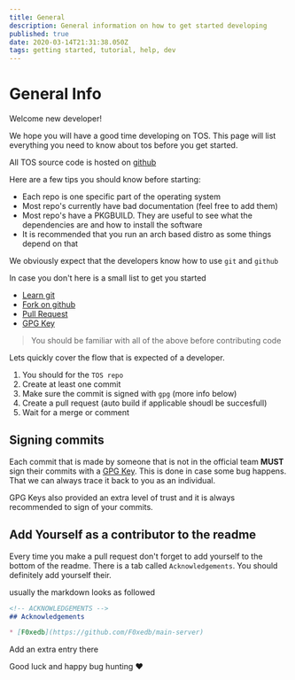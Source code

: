 ```yaml
---
title: General
description: General information on how to get started developing
published: true
date: 2020-03-14T21:31:38.050Z
tags: getting started, tutorial, help, dev
---
```


# General Info

Welcome new developer!

We hope you will have a good time developing on TOS.
This page will list everything you need to know about tos before you get started.

All TOS source code is hosted on [github](https://github.com/ODEX-TOS)

Here are a few tips you should know before starting:

- Each repo is one specific part of the operating system
- Most repo's currently have bad documentation (feel free to add them)
- Most repo's have a PKGBUILD. They are useful to see what the dependencies are and how to install the software
- It is recommended that you run an arch based distro as some things depend on that

We obviously expect that the developers know how to use `git` and `github`

In case you don't here is a small list to get you started

- [Learn git](https://www.atlassian.com/git)
- [Fork on github](https://help.github.com/en/github/getting-started-with-github/fork-a-repo)
- [Pull Request](https://help.github.com/en/github/collaborating-with-issues-and-pull-requests/about-pull-requests)
- [GPG Key](https://help.github.com/en/github/authenticating-to-github/generating-a-new-gpg-key)

> You should be familiar with all of the above before contributing code

Lets quickly cover the flow that is expected of a developer.

1. You should for the `TOS repo`
2. Create at least one commit
3. Make sure the commit is signed with `gpg` (more info below)
4. Create a pull request (auto build if applicable shoudl be succesfull)
5. Wait for a merge or comment

## Signing commits

Each commit that is made by someone that is not in the official team **MUST** sign their commits with a
[GPG Key](https://help.github.com/en/github/authenticating-to-github/generating-a-new-gpg-key).
This is done in case some bug happens. That we can always trace it back to you as an individual.

GPG Keys also provided an extra level of trust and it is always recommended to sign of your commits.

## Add Yourself as a contributor to the readme

Every time you make a pull request don't forget to add yourself to the bottom of the readme.
There is a tab called `Acknowledgements`. You should definitely add yourself their.

usually the markdown looks as followed

```md
<!-- ACKNOWLEDGEMENTS -->
## Acknowledgements

* [F0xedb](https://github.com/F0xedb/main-server)
```

Add an extra entry there

Good luck and happy bug hunting :heart:
